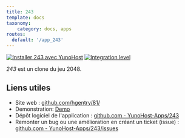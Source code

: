 ```yaml
---
title: 243
template: docs
taxonomy:
    category: docs, apps
routes:
  default: '/app_243'
---
```


[![Installer 243 avec YunoHost](https://install-app.yunohost.org/install-with-yunohost.svg)](https://install-app.yunohost.org/?app=243) [![Integration level](https://dash.yunohost.org/integration/243.svg)](https://dash.yunohost.org/appci/app/243)

*243* est un clone du jeu 2048.

## Liens utiles

+ Site web : [github.com/hgentry/81/](https://github.com/hgentry/81/)
+ Demonstration: [Demo](https://hgentry.github.io/81/)
+ Dépôt logiciel de l'application : [github.com - YunoHost-Apps/243](https://github.com/YunoHost-Apps/243_ynh)
+ Remonter un bug ou une amélioration en créant un ticket (issue) : [github.com - YunoHost-Apps/243/issues](https://github.com/YunoHost-Apps/243_ynh/issues)
